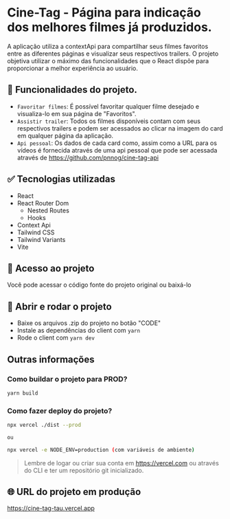 # Cine-Tag - Página para indicação dos melhores filmes já produzidos.

A aplicação utiliza a contextApi para compartilhar seus filmes favoritos entre as diferentes páginas e visualizar seus respectivos trailers. O projeto objetiva utilizar o máximo das funcionalidades que o React dispõe para proporcionar a melhor experiência ao usuário.

## :hammer: Funcionalidades do projeto.

- `Favoritar filmes`: É possível favoritar qualquer filme desejado e visualiza-lo em sua página de "Favoritos".
- `Assistir trailer`: Todos os filmes disponíveis contam com seus respectivos trailers e podem ser acessados ao clicar na imagem do card em qualquer página da aplicação. 
- `Api pessoal`: Os dados de cada card como, assim como a URL para os vídeos é fornecida através de uma api pessoal que pode ser acessada através de https://github.com/pnnog/cine-tag-api

## :white_check_mark: Tecnologias utilizadas

- React
- React Router Dom
  - Nested Routes
  - Hooks
- Context Api
- Tailwind CSS
- Tailwind Variants
- Vite

## :open_file_folder: Acesso ao projeto

Você pode acessar o código fonte do projeto original ou baixá-lo

## :checkered_flag: Abrir e rodar o projeto

- Baixe os arquivos .zip do projeto no botão "CODE"
- Instale as dependências do client com `yarn`
- Rode o client com `yarn dev`

## Outras informações

### Como buildar o projeto para PROD?

```sh
yarn build
```

### Como fazer deploy do projeto?

```sh
npx vercel ./dist --prod

ou 

npx vercel -e NODE_ENV=production (com variáveis de ambiente)
```

> Lembre de logar ou criar sua conta em https://vercel.com ou através do CLI e ter um repositório git inicializado.

## :globe_with_meridians: URL do projeto em produção

https://cine-tag-tau.vercel.app 
